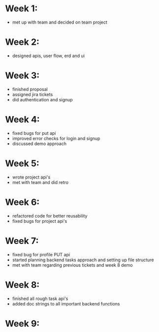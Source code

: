 # Week 1:
* met up with team and decided on team project

# Week 2:
* designed apis, user flow, erd and ui

# Week 3:
* finished proposal
* assigned jira tickets
* did authentication and signup

# Week 4:
* fixed bugs for put api
* improved error checks for login and signup
* discussed demo approach

# Week 5:
* wrote project api's
* met with team and did retro

# Week 6:
* refactored code for better reusability
* fixed bugs for project api's

# Week 7:
* fixed bug for profile PUT api
* started planning backend tasks approach and setting up file structure
* met with team regarding previous tickets and week 8 demo

# Week 8:
* finished all rough task api's
* added doc strings to all important backend functions

# Week 9:
